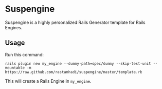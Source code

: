# Suspengine

Suspengine is a highly personalized Rails Generator template for Rails Engines.

Usage
-----

Run this command:

    rails plugin new my_engine --dummy-path=spec/dummy --skip-test-unit --mountable -m https://raw.github.com/rastamhadi/suspengine/master/template.rb

This will create a Rails Engine in `my_engine`.